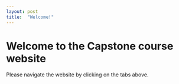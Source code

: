 ```yaml
---
layout: post
title:  "Welcome!"
---
```


# Welcome to the Capstone course website

Please navigate the website by clicking on the tabs above.

